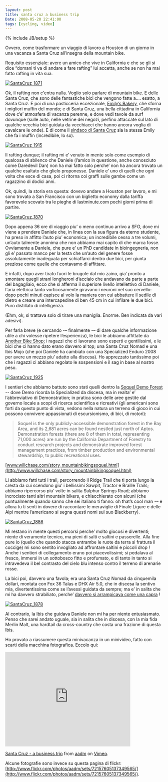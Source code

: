 ```yaml
---
layout: post
title: santa cruz a business trip
Date: 2008-05-20 22:41:00
tags: [cycling, video]
---
```

{% include JB/setup %} 

Ovvero, come trasformare un viaggio di lavoro a Houston di un giorno in una vacanza a Santa Cruz all’insegna della mountain bike.  
  
Requisito essenziale: avere un amico che vive in California e che se gli si dice “domani ti va di andare a fare rafting” lui accetta, anche se non ha mai fatto rafting in vita sua.  
  
[![SantaCruz_1871](http://farm3.static.flickr.com/2111/2504221571_b6686a3f25.jpg)](http://www.flickr.com/photos/aadm/2504221571/)  
  
Ok, il rafting non c'entra nulla. Voglio solo parlare di mountain bike. E delle Santa Cruz, che sono delle fantastiche bici che vengono fatte a.... esatto, a Santa Cruz. E poi di una pasticceria eccezionale, [Emily’s Bakery](http://www.emilysbakery.com), che sforna i migliori muffin del mondo; e di Santa Cruz, una bella cittadina in California dove c’e’ atmosfera di vacanza perenne, e dove vedi tavole da surf dovunque (sulle auto, nelle vetrine dei negozi, perfino attaccate sul lato di qualche vecchia bici guidata da vecchiacci che hanno ancora voglia di cavalcare le onde). E di come il [sindaco di Santa Cruz](http://emilyreilly.com/about-emily) sia la stessa Emily che fa i muffin (incredibile, lo so).  
  
[![SantaCruz_1915](http://farm3.static.flickr.com/2304/2504229259_8317c16b21.jpg)](http://www.flickr.com/photos/aadm/2504229259/)  
  
Il rafting dunque; il rafting mi e’ venuto in mente solo come esempio di qualcosa di sbilenco che Daniele (l’amico in questione, anche conosciuto come Daredevil Dan) non ha mai fatto solo perche’ non ha ancora trovato un qualche esaltato che glielo proponesse. Daniele e’ uno di quelli che ogni volta che esce di casa, poi ci ritorna coi graffi sulle gambe come un ragazzino di dodici anni.  
  
Ok, quindi, la storia era questa: dovevo andare a Houston per lavoro, e mi sono trovato a San Francisco con un biglietto economy dalla tariffa favorevole scovato tra le pieghe di lastminute.com pochi giorni prima di partire.  
  
[![SantaCruz_1870](http://farm4.static.flickr.com/3217/2505052166_a12af6f2a7.jpg)](http://www.flickr.com/photos/aadm/2505052166/)  
  
Dopo appena 36 ore di viaggio piu’ o meno continuo arrivo a SFO, dove mi viene a prendere Daniele che, in linea con la sua figura da eterno studente, ha preso in affitto l’auto piu’ economica; un incredibile cesso a tre volumi, un’auto talmente anonima che non abbiamo mai capito di che marca fosse. Ovviamente a Daniele, che pure e’ un PhD candidate in bioingegneria, non gli e’ passato manco per la testa che un’auto del genere fosse assolutamente inadeguata per schiaffarci dentro due bici, per giunta preziose come quelle che contavamo di affittare.  
  
E infatti, dopo aver tirato fuori le brugole dal mio zaino, gia’ pronto a smontare quegli strani longheroni d’acciaio che andavano da parte a parte del bagagliaio, ecco che si afferma il superiore livello intellettivo di Daniele, l'aria elettrica tanto vorticosamente giravano i neuroni nel suo cervello: dopo pochi minuti capisce al volo la maniera con cui abbattere il sedile di dietro e creare una intercapedine di ben 45 cm in cui infilare le due bici. Puro distillato di intelligenza.  
  
(Ehm, ok, si trattava solo di tirare una maniglia. Enorme. Ben indicata da vari adesivi).  
  
Per farla breve (e cercando -– finalmente -– di dare qualche informazione utile a chi volesse ripetere l’esperienza), le bici le abbiamo affittate da [Another Bike Shop](http://www.anotherbikeshop.com); i ragazzi che ci lavorano sono esperti e gentilissimi, e le bici che ci hanno dato erano davvero al top; una Santa Cruz Nomad e una Ibis Mojo (che poi Daniele ha cambiato con una Specialized Enduro 2008 per avere un mezzo piu’ adatto alla discesa). Ho apprezzato tantissimo poi che i ragazzi ci abbiano regolato le sospensioni e il sag in base al nostro peso.  
  
[![SantaCruz_1925](http://farm4.static.flickr.com/3291/2505062004_b3a147f5b0.jpg)](http://www.flickr.com/photos/aadm/2505062004/)  
  
I sentieri che abbiamo battuto sono stati quelli dentro la [Soquel Demo Forest](http://www.soquelforest.org) -- dove Demo ricorda la Specialized da discesa, ma in realta’ e’ l’abbreviativo di Demonstration; in pratica sono delle aree gestite dal governo locale a scopi di ricerca scientifica e ricreativi (gli americani sono forti da questo punto di vista, vedono nella natura un terreno di gioco in cui possono convivere appassionati di escursionismo, di bici, di motori):  

> Soquel is the only publicly-accessible demonstration forest in the Bay Area, and its 2,681 acres can be found nestled just north of Aptos. Demonstration forests (there are 8 of them in total, representing 71,000 acres) are run by the California Department of Forestry to conduct research projects and demonstrate improved forest management practices, from timber production and environmental stewardship, to public recreational uses.  
  
[www.willchase.com/story_mountainbikingsoquel.html](http://www.willchase.com/story_mountainbikingsoquel.html)

  
  
Li abbiamo fatti tutti i trail, percorrendo il Ridge Trail che ti porta lungo la cresta da cui scendono giu’ i bellissimi Sawpit, Tractor e Braille Trails; abbiamo ripercorso piu’ volte in salita Sulphur Springs Road; abbiamo incrociato tanti altri mountain bikers, e chiacchierato con alcuni (che puntualmente quando sanno che sei italiano ti fanno: oh that’s cool man -– e allora tu ti senti in dovere di raccontare le meraviglie di Finale Ligure e delle Alpi mentre l’americano si segna questi nomi sul suo Blackberry).  
  
[![SantaCruz_1886](http://farm3.static.flickr.com/2167/2504224885_64b798e97b.jpg)](http://www.flickr.com/photos/aadm/2504224885/)  
  
Mi restano in mente questi percorsi perche’ molto giocosi e divertenti; niente di veramente tecnico, ma pieni di salti e saltini e passerelle. Alla fine pure io (quello che quando stacca entrambe le ruote da terra si frattura il coccige) mi sono sentito invogliato ad affrontare saltini e piccoli drop ! Anche i sentieri di collegamento erano poi piacevolissimi; si pedalava al fresco, immersi in un sottobosco fitto e profumato, e di tanto in tanto si intravedeva il bel contrasto del cielo blu intenso contro il terreno di arenarie rosse.  
  
La bici poi, davvero una favola; era una Santa Cruz Nomad da cinquemila dollari, montata con Fox 36 Talas e DHX Air 5.0, che in discesa la sentivo mia, divertentissima come se l’avessi guidata da sempre; ma e’ in salita che mi ha davvero strabiliato, perche’ [davvero si arrampicava come una capra](http://aadm.calepin.co/transition-preston-a-year-later.html) !  
  
[![SantaCruz_1878](http://farm3.static.flickr.com/2131/2505055638_d2898ccc2a.jpg)](http://www.flickr.com/photos/aadm/2505055638/)  
  
Al contrario, la Ibis che guidava Daniele non mi ha per niente entusiasmato. Penso che sarei andato uguale, sia in salita che in discesa, con la mia fida Merlin Malt, una hardtail da cross-country che costa una frazione di questa Ibis.  
  
Ho provato a riassumere questa minivacanza in un minivideo, fatto con scarti della macchina fotografica. Eccolo qui:  

<iframe src="http://player.vimeo.com/video/1031532" width="400" height="302" frameborder="0"> </iframe>

<p><a href="http://vimeo.com/1031532">Santa Cruz - a business trip</a> from <a href="http://vimeo.com/aadm">aadm</a> on <a href="http://vimeo.com">Vimeo</a>.</p>
 

Alcune fotografie sono invece su questa pagina di flickr:  
[http://www.flickr.com/photos/aadm/sets/72157605137349565/](http://www.flickr.com/photos/aadm/sets/72157605137349565/).

